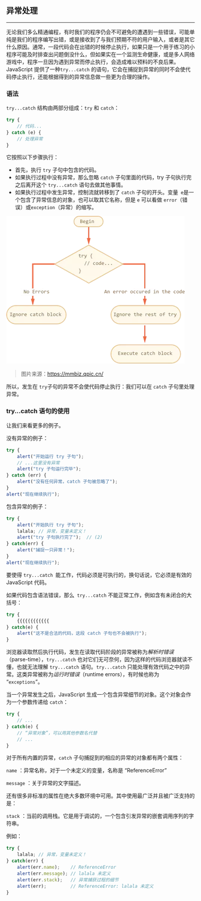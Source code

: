 ## 异常处理

------

无论我们多么精通编程，有时我们的程序仍会不可避免的遭遇到一些错误，可能单纯是我们的程序编写出错，或是接收到了与我们预期不符的用户输入，或者是其它什么原因。通常，一段代码会在出错的时候停止执行，如果只是一个用于练习的小程序可能及时排查出问题倒没什么，但如果实在一个监测生命健康，或是多人网络游戏中，程序一旦因为遇到异常而停止执行，会造成难以预料的不良后果。JavaScript 提供了一种`try...catch` 的语句，它会在捕捉到异常的同时不会使代码停止执行，还能根据得到的异常信息做一些更为合理的操作。





### 语法

`try...catch` 结构由两部分组成：`try` 和 `catch`：

```javascript
try {
    // 代码...
} catch (e) {
    // 处理异常
}
```

它按照以下步骤执行：

- 首先，执行 `try` 子句中包含的代码。
- 如果执行过程中没有异常，那么忽略 `catch` 子句里面的代码，try 子句执行完之后离开这个 `try...catch` 语句去做其他事情。
- 如果执行过程中发生异常，控制流就转移到了 `catch` 子句的开头。变量` e`是一个包含了异常信息的对象，也可以取其它名称，但是 `e` 可以看做 `error`（错误）或`exception`（异常）的缩写。

![img](assets/640.webp)



> 图片来源：https://mmbiz.qpic.cn/

所以，发生在 `try`子句的异常不会使代码停止执行：我们可以在 `catch` 子句里处理异常。





### try...catch 语句的使用

让我们来看更多的例子。

没有异常的例子：

```javascript
try {
    alert("开始运行 try 子句");
    // ...这里没有异常
    alert("try 子句运行完毕");
} catch (err) {
    alert("没有任何异常，catch 子句被忽略了");
}
alert("现在继续执行");
```

包含异常的例子：

```javascript
try {
    alert("开始执行 try 子句");
    lalala; // 异常，变量未定义！
    alert("try 子句执行完了");  // (2)
} catch(err) {
    alert("捕捉一只异常！");
}
alert("现在继续执行");
```

要使得 `try...catch `能工作，代码必须是可执行的，换句话说，它必须是有效的 JavaScript 代码。

如果代码包含语法错误，那么` try...catch` 不能正常工作，例如含有未闭合的大括号：

```javascript
try {
    {{{{{{{{{{{{
} catch(e) {
    alert("这不是合法的代码，这段 catch 子句也不会被执行");
}
```

浏览器读取然后执行代码，发生在读取代码阶段的异常被称为*解析时错误*（parse-time），`try...catch` 也对它们无可奈何，因为这样的代码浏览器就读不懂，也就无法理解 `try...catch` 语句。`try...catch` 只能处理有效代码之中的异常。这类异常被称为*运行时错误*（runtime errors），有时候也称为 “`exceptions`”。

当一个异常发生之后，JavaScript 生成一个包含异常细节的对象。这个对象会作为一个参数传递给 `catch`：

```javascript
try {
    // ...
} catch(e) {
    // “异常对象”，可以用其他参数名代替
    // ...
}
```

对于所有内置的异常，`catch` 子句捕捉到的相应的异常的对象都有两个属性：

`name` ：异常名称，对于一个未定义的变量，名称是 “ReferenceError”

`message` ：关于异常的文字描述。

还有很多非标准的属性在绝大多数环境中可用。其中使用最广泛并且被广泛支持的是：

`stack` ：当前的调用栈。它是用于调试的，一个包含引发异常的嵌套调用序列的字符串。

例如：

```javascript
try {
    lalala; // 异常，变量未定义！
} catch(err) {
    alert(err.name);    // ReferenceError
    alert(err.message); // lalala 未定义
    alert(err.stack);   // 异常捕获过程的细节
    alert(err);         // ReferenceError: lalala 未定义
}
```



